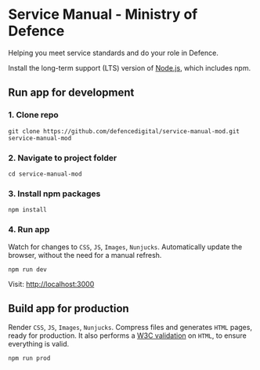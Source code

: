 # Service Manual - Ministry of Defence

Helping you meet service standards and do your role in Defence.

Install the long-term support (LTS) version of <a href="https://nodejs.org/en/">Node.js</a>, which includes npm.

## Run app for development

### 1. Clone repo

```
git clone https://github.com/defencedigital/service-manual-mod.git service-manual-mod
```

### 2. Navigate to project folder

```
cd service-manual-mod
```

### 3. Install npm packages

```
npm install
```

### 4. Run app
Watch for changes to `CSS`, `JS`, `Images`, `Nunjucks`. Automatically update the browser, without the need for a manual refresh.

```
npm run dev
```

Visit: <a href="http://localhost:3000">http://localhost:3000</a>

## Build app for production

Render `CSS`, `JS`, `Images`, `Nunjucks`. Compress files and generates `HTML` pages, ready for production. It also performs a [W3C validation](https://validator.w3.org) on `HTML`, to ensure everything is valid.

```
npm run prod
```